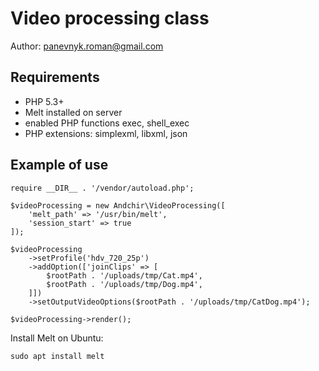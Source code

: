 Video processing class
======================

Author: <panevnyk.roman@gmail.com>

Requirements
------------
- PHP 5.3+
- Melt installed on server
- enabled PHP functions exec, shell_exec
- PHP extensions: simplexml, libxml, json

Example of use
--------------

~~~
require __DIR__ . '/vendor/autoload.php';

$videoProcessing = new Andchir\VideoProcessing([
    'melt_path' => '/usr/bin/melt',
    'session_start' => true
]);

$videoProcessing
    ->setProfile('hdv_720_25p')
    ->addOption(['joinClips' => [
        $rootPath . '/uploads/tmp/Cat.mp4',
        $rootPath . '/uploads/tmp/Dog.mp4',
    ]])
    ->setOutputVideoOptions($rootPath . '/uploads/tmp/CatDog.mp4');
    
$videoProcessing->render();
~~~

Install Melt on Ubuntu:
~~~
sudo apt install melt
~~~